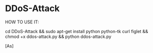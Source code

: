 # DDoS-Attack

HOW TO USE IT:

cd DDoS-Attack && sudo apt-get install python python-tk curl figlet && chmod +x ddos-attack.py && python ddos-attack.py

[As]
